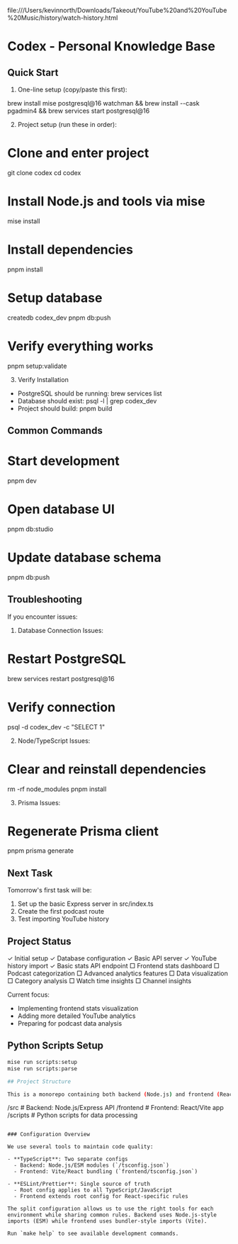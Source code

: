 file:///Users/kevinnorth/Downloads/Takeout/YouTube%20and%20YouTube%20Music/history/watch-history.html

# Codex - Personal Knowledge Base

## Quick Start

1. One-line setup (copy/paste this first):

brew install mise postgresql@16 watchman && brew install --cask pgadmin4 && brew services start postgresql@16

2. Project setup (run these in order):

# Clone and enter project

git clone <your-repo-url> codex
cd codex

# Install Node.js and tools via mise

mise install

# Install dependencies

pnpm install

# Setup database

createdb codex_dev
pnpm db:push

# Verify everything works

pnpm setup:validate

3. Verify Installation

- PostgreSQL should be running: brew services list
- Database should exist: psql -l | grep codex_dev
- Project should build: pnpm build

## Common Commands

# Start development

pnpm dev

# Open database UI

pnpm db:studio

# Update database schema

pnpm db:push

## Troubleshooting

If you encounter issues:

1. Database Connection Issues:

# Restart PostgreSQL

brew services restart postgresql@16

# Verify connection

psql -d codex_dev -c "SELECT 1"

2. Node/TypeScript Issues:

# Clear and reinstall dependencies

rm -rf node_modules
pnpm install

3. Prisma Issues:

# Regenerate Prisma client

pnpm prisma generate

## Next Task

Tomorrow's first task will be:

1. Set up the basic Express server in src/index.ts
2. Create the first podcast route
3. Test importing YouTube history

## Project Status

✓ Initial setup
✓ Database configuration
✓ Basic API server
✓ YouTube history import
✓ Basic stats API endpoint
□ Frontend stats dashboard
□ Podcast categorization
□ Advanced analytics features
□ Data visualization
□ Category analysis
□ Watch time insights
□ Channel insights

Current focus:

- Implementing frontend stats visualization
- Adding more detailed YouTube analytics
- Preparing for podcast data analysis

## Python Scripts Setup

```bash
mise run scripts:setup
mise run scripts:parse

## Project Structure

This is a monorepo containing both backend (Node.js) and frontend (React) code:

```

/src # Backend: Node.js/Express API
/frontend # Frontend: React/Vite app
/scripts # Python scripts for data processing

```

### Configuration Overview

We use several tools to maintain code quality:

- **TypeScript**: Two separate configs
  - Backend: Node.js/ESM modules (`/tsconfig.json`)
  - Frontend: Vite/React bundling (`frontend/tsconfig.json`)

- **ESLint/Prettier**: Single source of truth
  - Root config applies to all TypeScript/JavaScript
  - Frontend extends root config for React-specific rules

The split configuration allows us to use the right tools for each environment while sharing common rules. Backend uses Node.js-style imports (ESM) while frontend uses bundler-style imports (Vite).

Run `make help` to see available development commands.
```
